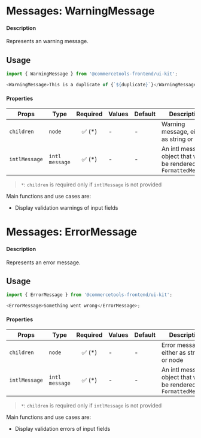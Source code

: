 # Messages: WarningMessage

#### Description

Represents an warning message.

## Usage

```js
import { WarningMessage } from '@commercetools-frontend/ui-kit';

<WarningMessage>This is a duplicate of {`${duplicate}`}</WarningMessage>;
```

#### Properties

| Props         | Type           | Required | Values | Default | Description                                                          |
| ------------- | -------------- | :------: | ------ | ------- | -------------------------------------------------------------------- |
| `children`    | `node`         | ✅ (\*)  | -      | -       | Warning message, either as string or node                            |
| `intlMessage` | `intl message` | ✅ (\*)  | -      | -       | An intl message object that will be rendered with `FormattedMessage` |

> `*`: `children` is required only if `intlMessage` is not provided

Main functions and use cases are:

- Display validation warnings of input fields

# Messages: ErrorMessage

#### Description

Represents an error message.

## Usage

```js
import { ErrorMessage } from '@commercetools-frontend/ui-kit';

<ErrorMessage>Something went wrong</ErrorMessage>;
```

#### Properties

| Props         | Type           | Required | Values | Default | Description                                                          |
| ------------- | -------------- | :------: | ------ | ------- | -------------------------------------------------------------------- |
| `children`    | `node`         | ✅ (\*)  | -      | -       | Error message, either as string or node                              |
| `intlMessage` | `intl message` | ✅ (\*)  | -      | -       | An intl message object that will be rendered with `FormattedMessage` |

> `*`: `children` is required only if `intlMessage` is not provided

Main functions and use cases are:

- Display validation errors of input fields
